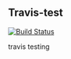 ## Travis-test

[![Build Status](https://travis-ci.org/semiherdogan/travis-test.svg?branch=master)](https://travis-ci.org/semiherdogan/travis-test)

travis testing
